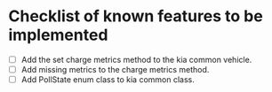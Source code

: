 # Checklist of known features to be implemented

- [ ] Add the set charge metrics method to the kia common vehicle.
- [ ] Add missing metrics to the charge metrics method.
- [ ] Add PollState enum class to kia common class.
